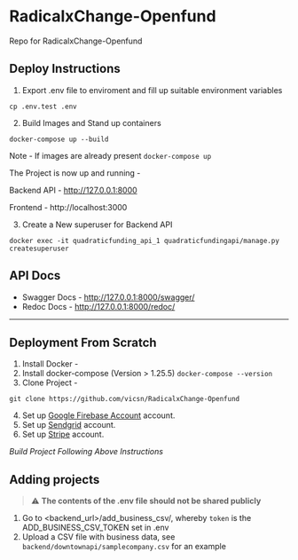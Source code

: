 # RadicalxChange-Openfund

Repo for RadicalxChange-Openfund

## Deploy Instructions 

1. Export .env file to enviroment and fill up suitable environment variables

```
cp .env.test .env
```

2. Build Images and Stand up containers

```
docker-compose up --build
```

Note - If images are already present ```docker-compose up```

The Project is now up and running - 

Backend API - http://127.0.0.1:8000

Frontend - http://localhost:3000

3. Create a New superuser for Backend API

```docker exec -it quadraticfunding_api_1 quadraticfundingapi/manage.py createsuperuser```

## API Docs 

- Swagger Docs - http://127.0.0.1:8000/swagger/
- Redoc Docs - http://127.0.0.1:8000/redoc/


---

## Deployment From Scratch

1. Install Docker - 
2. Install docker-compose (Version > 1.25.5) `docker-compose --version`
3. Clone Project - 
```
git clone https://github.com/vicsn/RadicalxChange-Openfund
```
4. Set up [Google Firebase Account](https://firebase.google.com) account.
5. Set up [Sendgrid](https://sendgrid.com) account.
6. Set up [Stripe](https://stripe.com) account.

*Build Project Following Above Instructions*

## Adding projects

> :warning: **The contents of the .env file should not be shared publicly**

1. Go to <backend_url>/add_business_csv/<token>, whereby `token` is the ADD_BUSINESS_CSV_TOKEN set in .env
2. Upload a CSV file with business data, see `backend/downtownapi/samplecompany.csv` for an example

